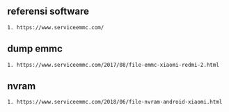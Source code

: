 ## referensi software
```
1. https://www.serviceemmc.com/
```

## dump emmc
```
1. https://www.serviceemmc.com/2017/08/file-emmc-xiaomi-redmi-2.html
```

## nvram
```
1. https://www.serviceemmc.com/2018/06/file-nvram-android-xiaomi.html
```
